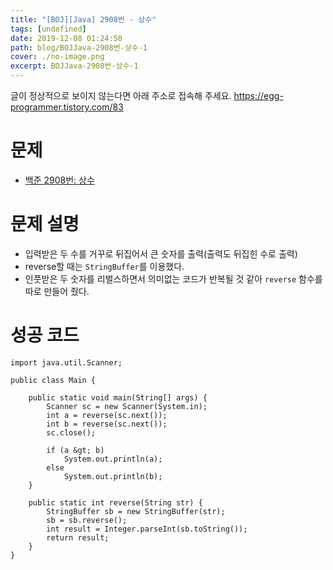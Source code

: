 ```yaml
---
title: "[BOJ][Java] 2908번 - 상수"
tags: [undefined]
date: 2019-12-08 01:24:58
path: blog/BOJJava-2908번-상수-1
cover: ./no-image.png
excerpt: BOJJava-2908번-상수-1
---
```

글이 정상적으로 보이지 않는다면 아래 주소로 접속해 주세요.
https://egg-programmer.tistory.com/83
# 문제

*   [백준 2908번: 상수](https://www.acmicpc.net/problem/2908)

# 문제 설명

*   입력받은 두 수를 거꾸로 뒤집어서 큰 숫자를 출력(출력도 뒤집힌 수로 출력)
*   reverse할 때는 `` StringBuffer ``를 이용했다.
*   인풋받은 두 숫자를 리벌스하면서 의미없는 코드가 반복될 것 같아 `` reverse `` 함수를 따로 만들어 줬다.

# 성공 코드

    import java.util.Scanner;
    
    public class Main {
    
        public static void main(String[] args) {
            Scanner sc = new Scanner(System.in);
            int a = reverse(sc.next());
            int b = reverse(sc.next());
            sc.close();
    
            if (a &gt; b)
                System.out.println(a);
            else
                System.out.println(b);
        }
    
        public static int reverse(String str) {
            StringBuffer sb = new StringBuffer(str);
            sb = sb.reverse();
            int result = Integer.parseInt(sb.toString());
            return result;
        }
    }